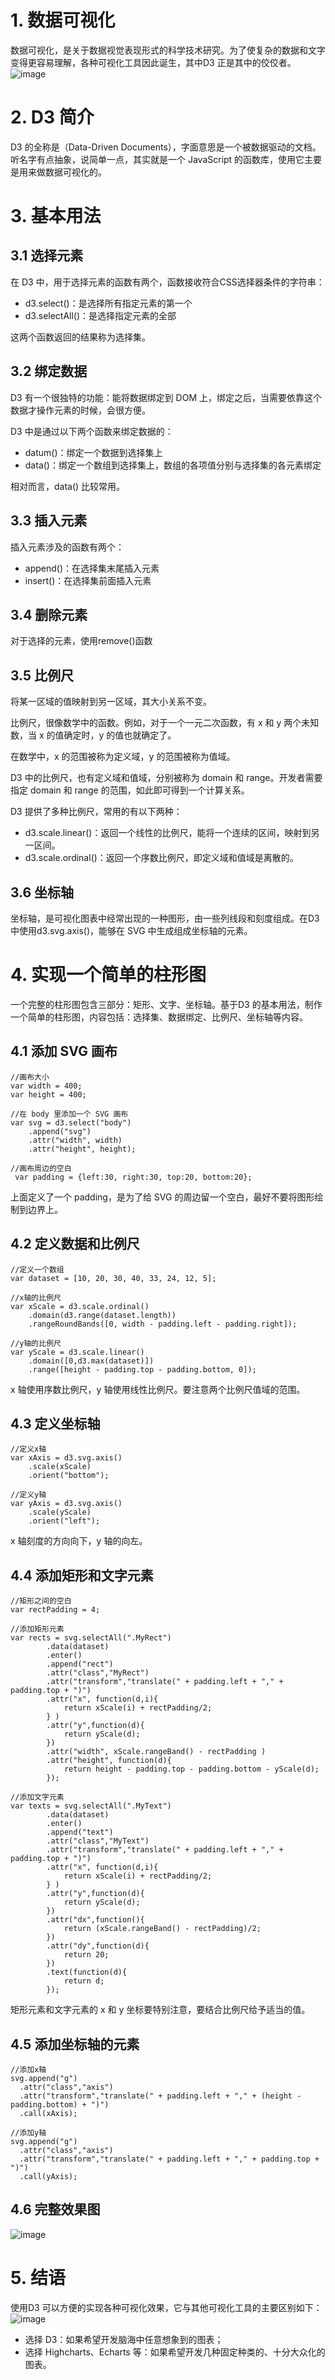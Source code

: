 # 1. 数据可视化
数据可视化，是关于数据视觉表现形式的科学技术研究。为了使复杂的数据和文字变得更容易理解，各种可视化工具因此诞生，其中D3 正是其中的佼佼者。
![image](http://www.ourd3js.com/wordpress/wp-content/uploads/2014/06/14.png)
# 2. D3 简介
D3 的全称是（Data-Driven Documents），字面意思是一个被数据驱动的文档。听名字有点抽象，说简单一点，其实就是一个 JavaScript 的函数库，使用它主要是用来做数据可视化的。
# 3. 基本用法
## 3.1 选择元素
在 D3 中，用于选择元素的函数有两个，函数接收符合CSS选择器条件的字符串：
- d3.select()：是选择所有指定元素的第一个
- d3.selectAll()：是选择指定元素的全部

这两个函数返回的结果称为选择集。
## 3.2 绑定数据
D3 有一个很独特的功能：能将数据绑定到 DOM 上，绑定之后，当需要依靠这个数据才操作元素的时候，会很方便。

D3 中是通过以下两个函数来绑定数据的：

- datum()：绑定一个数据到选择集上
- data()：绑定一个数组到选择集上，数组的各项值分别与选择集的各元素绑定

相对而言，data() 比较常用。
## 3.3 插入元素
插入元素涉及的函数有两个：

- append()：在选择集末尾插入元素
- insert()：在选择集前面插入元素

## 3.4 删除元素
对于选择的元素，使用remove()函数

## 3.5 比例尺
将某一区域的值映射到另一区域，其大小关系不变。

比例尺，很像数学中的函数。例如，对于一个一元二次函数，有 x 和 y 两个未知数，当 x 的值确定时，y 的值也就确定了。

在数学中，x 的范围被称为定义域，y 的范围被称为值域。

D3 中的比例尺，也有定义域和值域，分别被称为 domain 和 range。开发者需要指定 domain 和 range 的范围，如此即可得到一个计算关系。

D3 提供了多种比例尺，常用的有以下两种：
- d3.scale.linear()：返回一个线性的比例尺，能将一个连续的区间，映射到另一区间。
- d3.scale.ordinal()：返回一个序数比例尺，即定义域和值域是离散的。

## 3.6 坐标轴
坐标轴，是可视化图表中经常出现的一种图形，由一些列线段和刻度组成。在D3 中使用d3.svg.axis()，能够在 SVG 中生成组成坐标轴的元素。

# 4. 实现一个简单的柱形图
一个完整的柱形图包含三部分：矩形、文字、坐标轴。基于D3 的基本用法，制作一个简单的柱形图，内容包括：选择集、数据绑定、比例尺、坐标轴等内容。
## 4.1 添加 SVG 画布

```
//画布大小
var width = 400;
var height = 400;

//在 body 里添加一个 SVG 画布   
var svg = d3.select("body")
    .append("svg")
    .attr("width", width)
    .attr("height", height);

//画布周边的空白
 var padding = {left:30, right:30, top:20, bottom:20};
```
上面定义了一个 padding，是为了给 SVG 的周边留一个空白，最好不要将图形绘制到边界上。

## 4.2 定义数据和比例尺

```
//定义一个数组
var dataset = [10, 20, 30, 40, 33, 24, 12, 5];
        
//x轴的比例尺
var xScale = d3.scale.ordinal()
    .domain(d3.range(dataset.length))
    .rangeRoundBands([0, width - padding.left - padding.right]);

//y轴的比例尺
var yScale = d3.scale.linear()
    .domain([0,d3.max(dataset)])
    .range([height - padding.top - padding.bottom, 0]);
```
x 轴使用序数比例尺，y 轴使用线性比例尺。要注意两个比例尺值域的范围。

## 4.3 定义坐标轴

```
//定义x轴
var xAxis = d3.svg.axis()
    .scale(xScale)
    .orient("bottom");
        
//定义y轴
var yAxis = d3.svg.axis()
    .scale(yScale)
    .orient("left");
```
x 轴刻度的方向向下，y 轴的向左。

## 4.4 添加矩形和文字元素

```
//矩形之间的空白
var rectPadding = 4;

//添加矩形元素
var rects = svg.selectAll(".MyRect")
        .data(dataset)
        .enter()
        .append("rect")
        .attr("class","MyRect")
        .attr("transform","translate(" + padding.left + "," + padding.top + ")")
        .attr("x", function(d,i){
            return xScale(i) + rectPadding/2;
        } )
        .attr("y",function(d){
            return yScale(d);
        })
        .attr("width", xScale.rangeBand() - rectPadding )
        .attr("height", function(d){
            return height - padding.top - padding.bottom - yScale(d);
        });

//添加文字元素
var texts = svg.selectAll(".MyText")
        .data(dataset)
        .enter()
        .append("text")
        .attr("class","MyText")
        .attr("transform","translate(" + padding.left + "," + padding.top + ")")
        .attr("x", function(d,i){
            return xScale(i) + rectPadding/2;
        } )
        .attr("y",function(d){
            return yScale(d);
        })
        .attr("dx",function(){
            return (xScale.rangeBand() - rectPadding)/2;
        })
        .attr("dy",function(d){
            return 20;
        })
        .text(function(d){
            return d;
        });
```
矩形元素和文字元素的 x 和 y 坐标要特别注意，要结合比例尺给予适当的值。

## 4.5 添加坐标轴的元素

```
//添加x轴
svg.append("g")
  .attr("class","axis")
  .attr("transform","translate(" + padding.left + "," + (height - padding.bottom) + ")")
  .call(xAxis); 
        
//添加y轴
svg.append("g")
  .attr("class","axis")
  .attr("transform","translate(" + padding.left + "," + padding.top + ")")
  .call(yAxis);
```
## 4.6 完整效果图
![image](http://www.ourd3js.com/wordpress/wp-content/uploads/2014/06/5111.png)

# 5. 结语
使用D3 可以方便的实现各种可视化效果，它与其他可视化工具的主要区别如下：
![image](http://wiki.jikexueyuan.com/project/d3wiki/images/layout-2.png)

- 选择 D3：如果希望开发脑海中任意想象到的图表；
- 选择 Highcharts、Echarts 等：如果希望开发几种固定种类的、十分大众化的图表。
